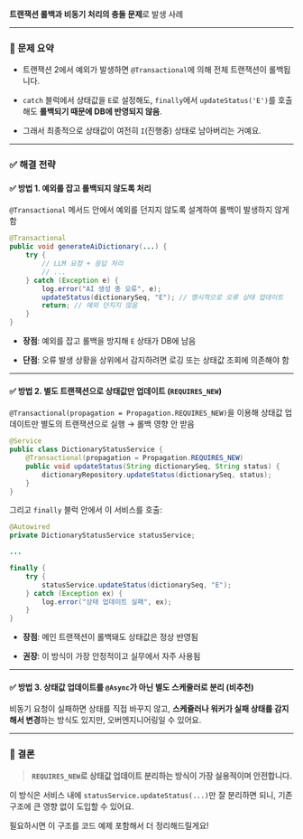  **트랜잭션 롤백과 비동기 처리의 충돌 문제**로 발생 사례

---

### 🧨 문제 요약

- 트랜잭션 2에서 예외가 발생하면 `@Transactional`에 의해 전체 트랜잭션이 롤백됩니다.
    
- `catch` 블럭에서 상태값을 `E`로 설정해도, `finally`에서 `updateStatus('E')`를 호출해도 **롤백되기 때문에 DB에 반영되지 않음**.
    
- 그래서 최종적으로 상태값이 여전히 `I`(진행중) 상태로 남아버리는 거예요.
    

---

### ✅ 해결 전략

#### ✅ 방법 1. **예외를 잡고 롤백되지 않도록 처리**

`@Transactional` 메서드 안에서 예외를 던지지 않도록 설계하여 롤백이 발생하지 않게 함

```java
@Transactional
public void generateAiDictionary(...) {
    try {
        // LLM 요청 + 응답 처리
        // ...
    } catch (Exception e) {
        log.error("AI 생성 중 오류", e);
        updateStatus(dictionarySeq, "E"); // 명시적으로 오류 상태 업데이트
        return; // 예외 던지지 않음
    }
}
```

- **장점**: 예외를 잡고 롤백을 방지해 `E` 상태가 DB에 남음
    
- **단점**: 오류 발생 상황을 상위에서 감지하려면 로깅 또는 상태값 조회에 의존해야 함
    

---

#### ✅ 방법 2. **별도 트랜잭션으로 상태값만 업데이트** (`REQUIRES_NEW`)

`@Transactional(propagation = Propagation.REQUIRES_NEW)`을 이용해 상태값 업데이트만 별도의 트랜잭션으로 실행 → 롤백 영향 안 받음

```java
@Service
public class DictionaryStatusService {
    @Transactional(propagation = Propagation.REQUIRES_NEW)
    public void updateStatus(String dictionarySeq, String status) {
        dictionaryRepository.updateStatus(dictionarySeq, status);
    }
}
```

그리고 `finally` 블럭 안에서 이 서비스를 호출:

```java
@Autowired
private DictionaryStatusService statusService;

...

finally {
    try {
        statusService.updateStatus(dictionarySeq, "E");
    } catch (Exception ex) {
        log.error("상태 업데이트 실패", ex);
    }
}
```

- **장점**: 메인 트랜잭션이 롤백돼도 상태값은 정상 반영됨
    
- **권장**: 이 방식이 가장 안정적이고 실무에서 자주 사용됨
    

---

#### ✅ 방법 3. 상태값 업데이트를 `@Async`가 아닌 별도 스케줄러로 분리 (비추천)

비동기 요청이 실패하면 상태를 직접 바꾸지 않고, **스케줄러나 워커가 실패 상태를 감지해서 변경**하는 방식도 있지만, 오버엔지니어링일 수 있어요.

---

### 🎯 결론

> **`REQUIRES_NEW`로 상태값 업데이트 분리하는 방식이 가장 실용적이며 안전합니다.**

이 방식은 서비스 내에 `statusService.updateStatus(...)`만 잘 분리하면 되니, 기존 구조에 큰 영향 없이 도입할 수 있어요.

필요하시면 이 구조를 코드 예제 포함해서 더 정리해드릴게요!